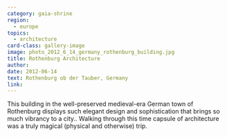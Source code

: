 ```yaml
---
category: gaia-shrine
region:
  - europe
topics:
  - architecture
card-class: gallery-image
image: photo_2012_6_14_germany_rothenburg_building.jpg
title: Rothenburg Architecture
author:
date: 2012-06-14
text: Rothenburg ob der Tauber, Germany
link:
---
```

This building in the well-preserved medieval-era German town of Rothenburg displays such elegant design and sophistication that brings so much vibrancy to a city.. Walking through this time capsule of architecture  was a truly magical (physical and otherwise) trip.
